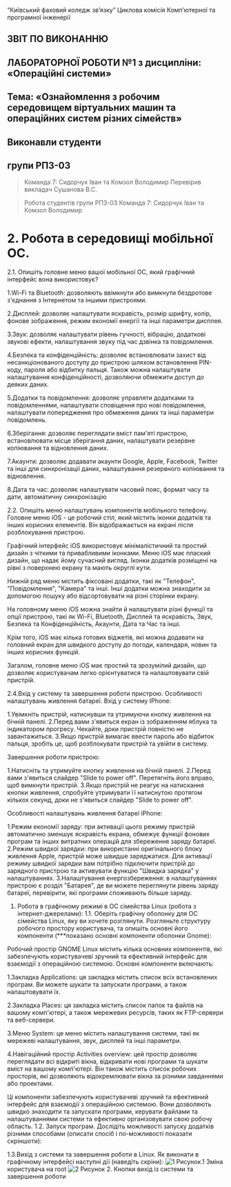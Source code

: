 “Київський фаховий коледж зв’язку”
Циклова комісія Комп’ютерної та програмної інженерії

## ЗВІТ ПО ВИКОНАННЮ ##  
## ЛАБОРАТОРНОЇ РОБОТИ №1 з дисципліни: «Операційні системи» ##

## Тема: «Ознайомлення з робочим середовищем віртуальних машин та операційних систем різних сімейств» ##

## Виконавли студенти ##
## групи РПЗ-03 ##
> Команда 7: Сидорчук Іван та Комзол Володимир
Перевірив викладач
Сушанова В.С.

> Робота студентів групи РПЗ-03 Команда 7: Сидорчук Іван та Комзол Володимир




# 2. Робота в середовищі мобільної ОС. #
2.1. Опишіть головне меню вашої мобільної ОС, який графічний інтерфейс вона використовує?

1.Wi-Fi та Bluetooth: дозволяють ввімкнути або вимкнути бездротове з'єднання з Інтернетом та іншими пристроями.

2.Дисплей: дозволяє налаштувати яскравість, розмір шрифту, колір, фонове зображення, режим економії енергії та інші параметри дисплея.

3.Звук: дозволяє налаштувати рівень гучності, вібрацію, додаткові звукові ефекти, налаштування звуку під час дзвінка та повідомлення.

4.Безпека та конфіденційність: дозволяє встановлювати захист від несанкціонованого доступу до пристрою шляхом встановлення PIN-коду, пароля або відбитку пальця. Також можна налаштувати налаштування конфіденційності, дозволяючи обмежити доступ до деяких даних.

5.Додатки та повідомлення: дозволяє управляти додатками та повідомленнями, налаштувати сповіщення про нові повідомлення, налаштувати попередження про обмеження даних та інші параметри повідомлень.

6.Зберігання: дозволяє переглядати вміст пам'яті пристрою, встановлювати місце зберігання даних, налаштувати резервне копіювання та відновлення даних.

7.Акаунти: дозволяє додавати акаунти Google, Apple, Facebook, Twitter та інші для синхронізації даних, налаштування резервного копіювання та відновлення.

8.Дата та час: дозволяє налаштувати часовий пояс, формат часу та дати, автоматичну синхронізацію

2.2. Опишіть меню налаштувань компонентів мобільного телефону.
Головне меню iOS - це робочий стіл, який містить іконки додатків та інших корисних елементів. Він відображається на екрані після розблокування пристрою.

Графічний інтерфейс iOS використовує мінімалістичний та простий дизайн з чіткими та привабливими іконками. Меню iOS має плаский дизайн, що надає йому сучасний вигляд. Іконки додатків розміщені на рівні з поверхнею екрану та мають округлі кути.

Нижній ряд меню містить фіксовані додатки, такі як "Телефон", "Повідомлення", "Камера" та інші. Інші додатки можна знаходити за допомогою пошуку або відсортовувати на різні сторінки екрану.

На головному меню iOS можна знайти й налаштувати різні функції та опції пристрою, такі як Wi-Fi, Bluetooth, Дисплей та яскравість, Звук, Безпека та Конфіденційність, Акаунти, Дата та Час та інші.

Крім того, iOS має кілька готових віджетів, які можна додавати на головний екран для швидкого доступу до погоди, календаря, новин та інших корисних функцій.

Загалом, головне меню iOS має простий та зрозумілий дизайн, що дозволяє користувачам легко орієнтуватися та налаштовувати свій пристрій.

2.4.Вхід у систему та завершення роботи пристрою. Особливості налаштувань живлення батареї.
Вхід у систему IPhone:

1.Увімкніть пристрій, натиснувши та утримуючи кнопку живлення на бічній панелі.
2.Перед вами з'явиться екран із зображенням яблука та індикатором прогресу. Чекайте, доки пристрій повністю не завантажиться.
3.Якщо пристрій вимагає ввести пароль або відбиток пальця, зробіть це, щоб розблокувати пристрій та увійти в систему.

Завершення роботи пристрою:

1.Натисніть та утримуйте кнопку живлення на бічній панелі.
2.Перед вами з'явиться слайдер "Slide to power off". Перетягніть його вправо, щоб вимкнути пристрій.
3.Якщо пристрій не реагує на натискання кнопки живлення, спробуйте утримувати її натиснутою протягом кількох секунд, доки не з'явиться слайдер "Slide to power off".

Особливості налаштувань живлення батареї iPhone:

1.Режим економії заряду: при активації цього режиму пристрій автоматично зменшує яскравість екрана, обмежує функції фонових програм та інших витратних операцій для збереження заряду батареї.
2.Режим швидкої зарядки: при використанні оригінального блоку живлення Apple, пристрій може швидше заряджатися. Для активації режиму швидкої зарядки вам потрібно підключити пристрій до зарядного пристрою та активувати функцію "Швидка зарядка" у налаштуваннях.
3.Налаштування енергозбереження: в налаштуваннях пристрою є розділ "Батарея", де ви можете переглянути рівень заряду батареї, перевірити, які програми споживають більше заряду.

1. Робота в графічному режимі в ОС сімейства Linux (робота з інтернет-джерелами):
1.1. Оберіть графічну оболонку для ОС сімейства Linux, яку ви хочете розглянути. Розгляньте структуру робочого простору користувача, та опишіть основні його компоненти (***показано основні компоненти оболонки Gnome):

Робочий простір GNOME Linux містить кілька основних компонентів, які забезпечують користувачеві зручний та ефективний інтерфейс для взаємодії з операційною системою. Основні компоненти включають:

1.Закладка Applications: ця закладка містить список всіх встановлених програм. Ви можете шукати та запускати програми, а також налаштовувати їх.

2.Закладка Places: ця закладка містить список папок та файлів на вашому комп'ютері, а також мережевих ресурсів, таких як FTP-сервери та веб-сервери.

3.Меню System: це меню містить налаштування системи, такі як мережеві налаштування, звук, дисплей та інші параметри.

4.Навігаційний простір Activities overview: цей простір дозволяє переглядати всі відкриті вікна, відкривати нові програми та шукати вміст на вашому комп'ютері. Він також містить список робочих просторів, які дозволяють відокремлювати вікна за різними завданнями або проектами.

Ці компоненти забезпечують користувачеві зручний та ефективний інтерфейс для взаємодії з операційною системою. Вони дозволяють швидко знаходити та запускати програми, керувати файлами та налаштуваннями системи та ефективно організовувати свою робочу область.
1.2. Запуск програм. Дослідіть можливості запуску додатків різними способами (описати спосіб і по-можливості показати скріншоти):

1.3.Вихід з системи та завершення роботи в Linux. Як виконати в графічному інтерфейсі наступні дії (наведіть скріни):
![1](https://user-images.githubusercontent.com/68632144/220898909-9029f113-fc47-41bd-92e8-296855b0bf5c.jpg) 
Рисунок.1 Зміна користувача на root
![2](https://user-images.githubusercontent.com/68632144/220898958-04079d39-55dd-4f25-9b29-9b0e1f1edf0c.jpg)
Рисунок 2. Кнопки вихід із системи та завершення роботи
